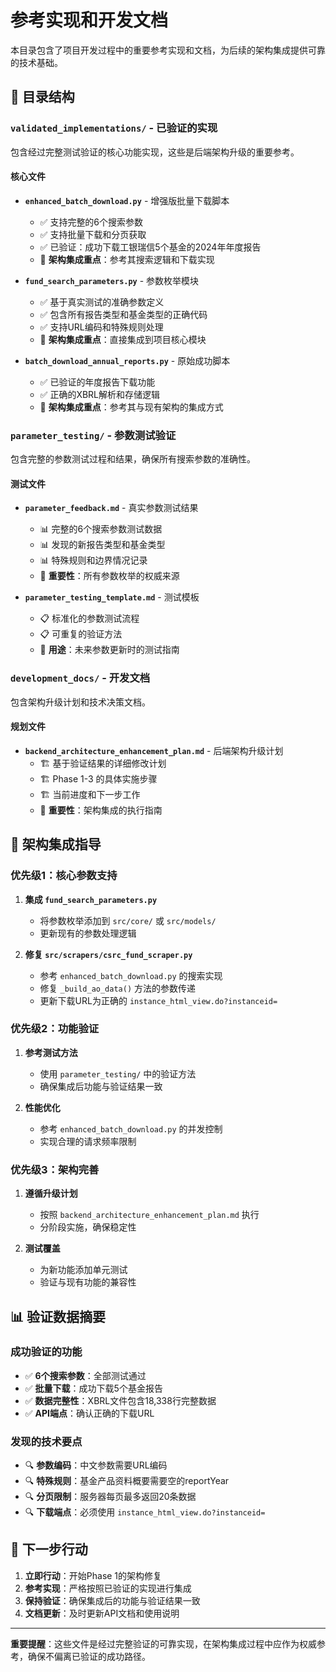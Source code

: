 # 参考实现和开发文档

本目录包含了项目开发过程中的重要参考实现和文档，为后续的架构集成提供可靠的技术基础。

## 📁 目录结构

### `validated_implementations/` - 已验证的实现
包含经过完整测试验证的核心功能实现，这些是后端架构升级的重要参考。

#### 核心文件
- **`enhanced_batch_download.py`** - 增强版批量下载脚本
  - ✅ 支持完整的6个搜索参数
  - ✅ 支持批量下载和分页获取
  - ✅ 已验证：成功下载工银瑞信5个基金的2024年年度报告
  - 🔧 **架构集成重点**：参考其搜索逻辑和下载实现

- **`fund_search_parameters.py`** - 参数枚举模块
  - ✅ 基于真实测试的准确参数定义
  - ✅ 包含所有报告类型和基金类型的正确代码
  - ✅ 支持URL编码和特殊规则处理
  - 🔧 **架构集成重点**：直接集成到项目核心模块

- **`batch_download_annual_reports.py`** - 原始成功脚本
  - ✅ 已验证的年度报告下载功能
  - ✅ 正确的XBRL解析和存储逻辑
  - 🔧 **架构集成重点**：参考其与现有架构的集成方式

### `parameter_testing/` - 参数测试验证
包含完整的参数测试过程和结果，确保所有搜索参数的准确性。

#### 测试文件
- **`parameter_feedback.md`** - 真实参数测试结果
  - 📊 完整的6个搜索参数测试数据
  - 📊 发现的新报告类型和基金类型
  - 📊 特殊规则和边界情况记录
  - 🔧 **重要性**：所有参数枚举的权威来源

- **`parameter_testing_template.md`** - 测试模板
  - 📋 标准化的参数测试流程
  - 📋 可重复的验证方法
  - 🔧 **用途**：未来参数更新时的测试指南

### `development_docs/` - 开发文档
包含架构升级计划和技术决策文档。

#### 规划文件
- **`backend_architecture_enhancement_plan.md`** - 后端架构升级计划
  - 🏗️ 基于验证结果的详细修改计划
  - 🏗️ Phase 1-3 的具体实施步骤
  - 🏗️ 当前进度和下一步工作
  - 🔧 **重要性**：架构集成的执行指南

## 🎯 架构集成指导

### 优先级1：核心参数支持
1. **集成 `fund_search_parameters.py`**
   - 将参数枚举添加到 `src/core/` 或 `src/models/`
   - 更新现有的参数处理逻辑

2. **修复 `src/scrapers/csrc_fund_scraper.py`**
   - 参考 `enhanced_batch_download.py` 的搜索实现
   - 修复 `_build_ao_data()` 方法的参数传递
   - 更新下载URL为正确的 `instance_html_view.do?instanceid=`

### 优先级2：功能验证
1. **参考测试方法**
   - 使用 `parameter_testing/` 中的验证方法
   - 确保集成后功能与验证结果一致

2. **性能优化**
   - 参考 `enhanced_batch_download.py` 的并发控制
   - 实现合理的请求频率限制

### 优先级3：架构完善
1. **遵循升级计划**
   - 按照 `backend_architecture_enhancement_plan.md` 执行
   - 分阶段实施，确保稳定性

2. **测试覆盖**
   - 为新功能添加单元测试
   - 验证与现有功能的兼容性

## 📊 验证数据摘要

### 成功验证的功能
- ✅ **6个搜索参数**：全部测试通过
- ✅ **批量下载**：成功下载5个基金报告
- ✅ **数据完整性**：XBRL文件包含18,338行完整数据
- ✅ **API端点**：确认正确的下载URL

### 发现的技术要点
- 🔍 **参数编码**：中文参数需要URL编码
- 🔍 **特殊规则**：基金产品资料概要需要空的reportYear
- 🔍 **分页限制**：服务器每页最多返回20条数据
- 🔍 **下载端点**：必须使用 `instance_html_view.do?instanceid=`

## 🚀 下一步行动

1. **立即行动**：开始Phase 1的架构修复
2. **参考实现**：严格按照已验证的实现进行集成
3. **保持验证**：确保集成后的功能与验证结果一致
4. **文档更新**：及时更新API文档和使用说明

---

**重要提醒**：这些文件是经过完整验证的可靠实现，在架构集成过程中应作为权威参考，确保不偏离已验证的成功路径。

